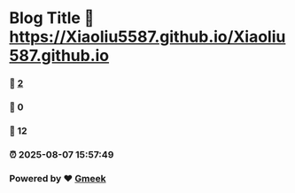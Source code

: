 # Blog Title :link: https://Xiaoliu5587.github.io/Xiaoliu587.github.io 
### :page_facing_up: [2](https://Xiaoliu5587.github.io/Xiaoliu587.github.io/tag.html) 
### :speech_balloon: 0 
### :hibiscus: 12 
### :alarm_clock: 2025-08-07 15:57:49 
### Powered by :heart: [Gmeek](https://github.com/Meekdai/Gmeek)
